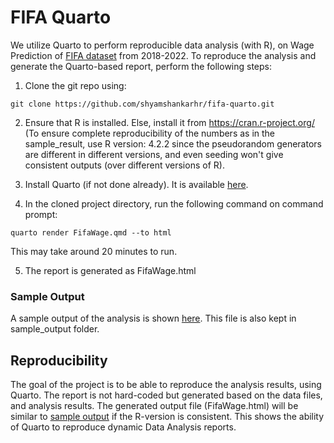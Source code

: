# FIFA Quarto
We utilize Quarto to perform reproducible data analysis (with R), on Wage Prediction of [FIFA dataset](https://www.kaggle.com/datasets/stefanoleone992/fifa-22-complete-player-dataset) from 2018-2022.
To reproduce the analysis and generate the Quarto-based report, perform the following steps:

1. Clone the git repo using: 
```
git clone https://github.com/shyamshankarhr/fifa-quarto.git
```

2. Ensure that R is installed. Else, install it from https://cran.r-project.org/
   (To ensure complete reproducibility of the numbers as in the sample_result, use R version: 4.2.2 since the pseudorandom generators are different in different versions, and even seeding won't give consistent outputs (over different versions of R).

3. Install Quarto (if not done already). It is available [here](https://quarto.org/docs/get-started/).

4. In the cloned project directory, run the following command on command prompt:
```
quarto render FifaWage.qmd --to html
```
This may take around 20 minutes to run.

5. The report is generated as FifaWage.html

### Sample Output

A sample output of the analysis is shown [here](https://htmlpreview.github.io/?https://github.com/shyamshankarhr/fifa-quarto/blob/master/sample_output/FifaWage.html). This file is also kept in sample_output folder.

## Reproducibility

The goal of the project is to be able to reproduce the analysis results, using Quarto. The report is not hard-coded but generated based on the data files, and analysis results. The generated output file (FifaWage.html) will be similar to [sample output](https://htmlpreview.github.io/?https://github.com/shyamshankarhr/fifa-quarto/blob/master/sample_output/FifaWage.html) if the R-version is consistent. This shows the ability of Quarto to reproduce dynamic Data Analysis reports.